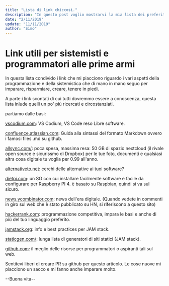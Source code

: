 ```yaml
---
title: "Lista di link chiccosi."
description: "In questo post voglio mostrarvi la mia lista dei preferiti che al momento trovo i più interessanti."
date: "2/11/2019"
update: "11/11/2019"
author: "Simo"
---
```


# Link utili per sistemisti e programmatori alle prime armi

In questa lista condivido i link che mi piacciono riguardo i vari aspetti della programmazione e della sistemistica che di mano in mano seguo per imparare, risparmiare, creare, tenere in piedi.

A parte i link scontati di cui tutti dovremmo essere a conoscenza, questa lista inlude quelli un po' più ricercati e circostanziati.

partiamo dalle basi:

[vscodium.com](https://vscodium.com/): VS Codium, VS Code reso Libre software.

[confluence.atlassian.com](https://confluence.atlassian.com/bitbucketserver/markdown-syntax-guide-776639995.html): Guida alla sintassi del formato Markdown ovvero i famosi files .md su github.

[allsync.com/](https://allsync.com/aff.php?aff=289): poca spesa, massima resa: 50 GB di spazio nextcloud (il rivale open source e sicurissmo di Dropbox) per le tue foto, documenti e qualsiasi altra cosa digitale tu voglia per 0.99 all'anno. 

[alternativeto.net](https://alternativeto.net): cerchi delle alternative ai tuoi software?

[dietpi.com](https://dietpi.com): un SO con cui installare facilmente software e facile da configurare per Raspberry PI 4. &egrave; basato su Raspbian, quindi si va sul sicuro.

[news.ycombinator.com](https://news.ycombinator.com): news dell'era digitale.
(Quando vedete in commenti in giro sul web che è stato pubblicato su HN, si riferiscono a questo sito)

[hackerrank.com](https://www.hackerrank.com):
programmazione competitiva, impara le basi e anche di più del tuo linguaggio preferito.

[jamstack.org](https://jamstack.org/): info e best practices per JAM stack.

[staticgen.com/](https://www.staticgen.com/): lunga lista di generatori di siti statici (JAM stack).

[github.com](https://github.com/sdmg15/Best-websites-a-programmer-should-visit): il meglio delle risorse per programmatori o aspiranti tali sul web.

Sentitevi liberi di creare PR su github per questo articolo. Le cose nuove mi piacciono un sacco e mi fanno anche imparare molto.

--Buona vita--